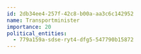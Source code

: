 ```yaml
---
id: 2db34ee4-257f-42c8-b00a-aa3c6c142952
name: Transportminister
importance: 20
political_entities:
  - 779a159a-sdse-ryt4-dfg5-547790b15872
---
```

